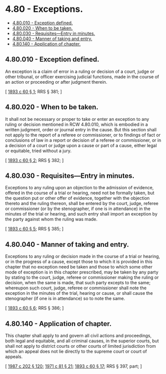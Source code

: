 # 4.80 - Exceptions.
* [4.80.010 - Exception defined.](#480010---exception-defined)
* [4.80.020 - When to be taken.](#480020---when-to-be-taken)
* [4.80.030 - Requisites—Entry in minutes.](#480030---requisitesentry-in-minutes)
* [4.80.040 - Manner of taking and entry.](#480040---manner-of-taking-and-entry)
* [4.80.140 - Application of chapter.](#480140---application-of-chapter)
## 4.80.010 - Exception defined.
An exception is a claim of error in a ruling or decision of a court, judge or other tribunal, or officer exercising judicial functions, made in the course of an action or proceeding or after judgment therein.

\[ [1893 c 60 § 1](http://leg.wa.gov/CodeReviser/documents/sessionlaw/1893c60.pdf?cite=1893%20c%2060%20§%201); RRS § 381; \]

## 4.80.020 - When to be taken.
It shall not be necessary or proper to take or enter an exception to any ruling or decision mentioned in RCW 4.80.010, which is embodied in a written judgment, order or journal entry in the cause. But this section shall not apply to the report of a referee or commissioner, or to findings of fact or conclusions of law in a report or decision of a referee or commissioner, or in a decision of a court or judge upon a cause or part of a cause, either legal or equitable, tried without a jury.

\[ [1893 c 60 § 2](http://leg.wa.gov/CodeReviser/documents/sessionlaw/1893c60.pdf?cite=1893%20c%2060%20§%202); RRS § 382; \]

## 4.80.030 - Requisites—Entry in minutes.
Exceptions to any ruling upon an objection to the admission of evidence, offered in the course of a trial or hearing, need not be formally taken, but the question put or other offer of evidence, together with the objection thereto and the ruling thereon, shall be entered by the court, judge, referee or commissioner (or by the stenographer, if one is in attendance) in the minutes of the trial or hearing, and such entry shall import an exception by the party against whom the ruling was made.

\[ [1893 c 60 § 5](http://leg.wa.gov/CodeReviser/documents/sessionlaw/1893c60.pdf?cite=1893%20c%2060%20§%205); RRS § 385; \]

## 4.80.040 - Manner of taking and entry.
Exceptions to any ruling or decision made in the course of a trial or hearing, or in the progress of a cause, except those to which it is provided in this chapter that no exception need be taken and those to which some other mode of exception is in this chapter prescribed, may be taken by any party by stating to the court, judge, referee or commissioner making the ruling or decision, when the same is made, that such party excepts to the same; whereupon such court, judge, referee or commissioner shall note the exception in the minutes of the trial, hearing or cause, or shall cause the stenographer (if one is in attendance) so to note the same.

\[ [1893 c 60 § 6](http://leg.wa.gov/CodeReviser/documents/sessionlaw/1893c60.pdf?cite=1893%20c%2060%20§%206); RRS § 386; \]

## 4.80.140 - Application of chapter.
This chapter shall apply to and govern all civil actions and proceedings, both legal and equitable, and all criminal causes, in the superior courts, but shall not apply to district courts or other courts of limited jurisdiction from which an appeal does not lie directly to the supreme court or court of appeals.

\[ [1987 c 202 § 120](http://leg.wa.gov/CodeReviser/documents/sessionlaw/1987c202.pdf?cite=1987%20c%20202%20§%20120); [1971 c 81 § 21](http://leg.wa.gov/CodeReviser/documents/sessionlaw/1971c81.pdf?cite=1971%20c%2081%20§%2021); [1893 c 60 § 17](http://leg.wa.gov/CodeReviser/documents/sessionlaw/1893c60.pdf?cite=1893%20c%2060%20§%2017); RRS § 397, part; \]

